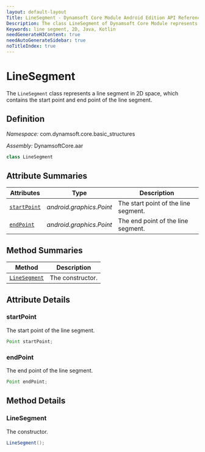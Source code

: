 ```yaml
---
layout: default-layout
Title: LineSegment - Dynamsoft Core Module Android Edition API Reference
Description: The class LineSegment of Dynamsoft Core Module represents a line segment in 2D space, which contains the start point and end point of the line segment.
Keywords: line segment, 2D, Java, Kotlin
needGenerateH3Content: true
needAutoGenerateSidebar: true
noTitleIndex: true
---
```


# LineSegment

The `LineSegment` class represents a line segment in 2D space, which contains the start point and end point of the line segment.

## Definition

*Namespace:* com.dynamsoft.core.basic_structures

*Assembly:* DynamsoftCore.aar

```java
class LineSegment
```

## Attribute Summaries

| Attributes | Type | Description |
| ---------- | ---- | ----------- |
| [`startPoint`](#startpoint) | *android.graphics.Point* | The start point of the line segment. |
| [`endPoint`](#endpoint) | *android.graphics.Point* | The end point of the line segment. |

## Method Summaries

| Method | Description |
| ------ | ----------- |
| [`LineSegment`](#linesegment-1) | The constructor. |

## Attribute Details

### startPoint

The start point of the line segment.

```java
Point startPoint;
```

### endPoint

The end point of the line segment.

```java
Point endPoint;
```

## Method Details

### LineSegment

The constructor.

```java
LineSegment();
```
